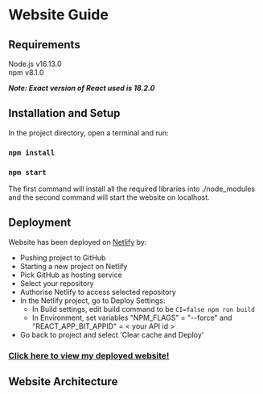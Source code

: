 # Website Guide

## Requirements

Node.js v16.13.0
<br>
npm     v8.1.0

***Note: Exact version of React used is 18.2.0***

## Installation and Setup

In the project directory, open a terminal and run:

### `npm install`
### `npm start`

The first command will install all the required libraries into ./node_modules and the second command will start the website on localhost.

## Deployment

Website has been deployed on [Netlify](https://www.netlify.com/) by:
- Pushing project to GitHub
- Starting a new project on Netlify
- Pick GitHub as hosting service
- Select your repository
- Authorise Netlify to access selected repository
- In the Netlify project, go to Deploy Settings:
    - In Build settings, edit build command to be `CI=false npm run build`
    - In Environment, set variables "NPM_FLAGS" = "--force" and "REACT_APP_BIT_APPID" = < your API id >
- Go back to project and select 'Clear cache and Deploy'

### [Click here to view my deployed website!](https://62e56adbc9d37433b6ac8c94--glowing-cobbler-afd359.netlify.app/)

## Website Architecture